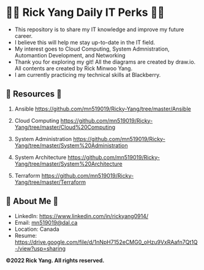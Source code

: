 # 🧑‍💻 Rick Yang Daily IT Perks 🧑‍💻

- This repository is to share my IT knowledge and improve my future career.
- I believe this will help me stay up-to-date in the IT field. 
- My interest goes to Cloud Computing, System Admnistration, Automantion Development, and Networking
- Thank you for exploring my git! All the diagrams are created by draw.io. All contents are created by Rick Minwoo Yang.
- I am currently practicing my technical skills at Blackberry. 

## 📖 Resources 📖
1. Ansible https://github.com/mn519019/Ricky-Yang/tree/master/Ansible

2. Cloud Computing https://github.com/mn519019/Ricky-Yang/tree/master/Cloud%20Computing

3. System Administration https://github.com/mn519019/Ricky-Yang/tree/master/System%20Administration

4. System Architecture https://github.com/mn519019/Ricky-Yang/tree/master/System%20Architecture

5. Terraform https://github.com/mn519019/Ricky-Yang/tree/master/Terraform

## 🌠 About Me 🌠

- LinkedIn: https://www.linkedin.com/in/rickyang0914/
- Email: mn519019@dal.ca
- Location: Canada   
- Resume: https://drive.google.com/file/d/1nNpH7152eCMG0_oHzu9VxRAafn7Qt1Q-/view?usp=sharing

<b>©2022 Rick Yang. All rights reserved.</b>
